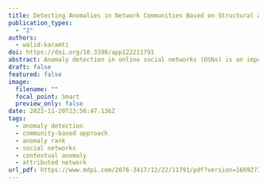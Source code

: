 ```yaml
---
title: Detecting Anomalies in Network Communities Based on Structural and Attribute Deviation
publication_types:
  - "2"
authors:
  - walid-karamti
doi: https://doi.org/10.3390/app122211791
abstract: Anomaly detection in online social networks (OSNs) is an important data mining task that aims to detect unexpected and suspicious users. To enhance anomaly exploration, anomaly ranking is used to assess the degree of user anomaly rather than applying binary detection methods, which depend on identifying users as either anomalous users or normal users. In this paper, we propose a community-based anomaly detection approach called Community ANOMaly detection (CAnom). Our approach aims to detect anomalous users in an OSN community and rank them based on their degree of deviation from normal users. Our approach measures the level of deviation in both the network structure and a subset of the attributes, which is defined by the context selection. The approach consists of two phases. First, we partition the network into communities. Then, we compute the anomaly ranking score, which is composed of a community-structure-based score and an attribute-based score. Experiments on real-world benchmark datasets show that CAnom detects ground-truth groups and outperforms baseline algorithms on accuracy. On synthetic datasets, the results show that CAnom has high AUC and ROC curves even when the attribute number increases; therefore, our model is suitable for today’s applications, where the number of attributes is rising.
draft: false
featured: false
image:
  filename: ""
  focal_point: Smart
  preview_only: false
date: 2022-11-20T23:56:47.136Z
tags:
  - anomaly detection
  - community-based approach
  - anomaly rank
  - social networks
  - contextual anomaly
  - attributed network
url_pdf: https://www.mdpi.com/2076-3417/12/22/11791/pdf?version=1669273064
---
```

